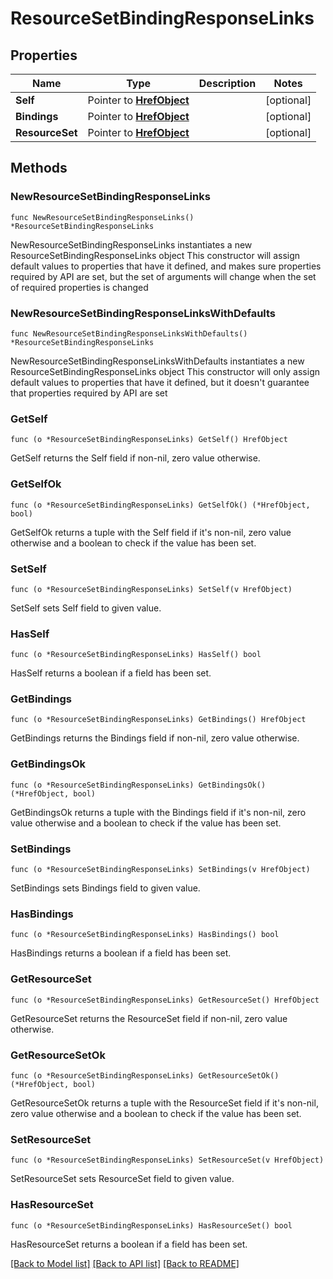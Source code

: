 # ResourceSetBindingResponseLinks

## Properties

Name | Type | Description | Notes
------------ | ------------- | ------------- | -------------
**Self** | Pointer to [**HrefObject**](HrefObject.md) |  | [optional] 
**Bindings** | Pointer to [**HrefObject**](HrefObject.md) |  | [optional] 
**ResourceSet** | Pointer to [**HrefObject**](HrefObject.md) |  | [optional] 

## Methods

### NewResourceSetBindingResponseLinks

`func NewResourceSetBindingResponseLinks() *ResourceSetBindingResponseLinks`

NewResourceSetBindingResponseLinks instantiates a new ResourceSetBindingResponseLinks object
This constructor will assign default values to properties that have it defined,
and makes sure properties required by API are set, but the set of arguments
will change when the set of required properties is changed

### NewResourceSetBindingResponseLinksWithDefaults

`func NewResourceSetBindingResponseLinksWithDefaults() *ResourceSetBindingResponseLinks`

NewResourceSetBindingResponseLinksWithDefaults instantiates a new ResourceSetBindingResponseLinks object
This constructor will only assign default values to properties that have it defined,
but it doesn't guarantee that properties required by API are set

### GetSelf

`func (o *ResourceSetBindingResponseLinks) GetSelf() HrefObject`

GetSelf returns the Self field if non-nil, zero value otherwise.

### GetSelfOk

`func (o *ResourceSetBindingResponseLinks) GetSelfOk() (*HrefObject, bool)`

GetSelfOk returns a tuple with the Self field if it's non-nil, zero value otherwise
and a boolean to check if the value has been set.

### SetSelf

`func (o *ResourceSetBindingResponseLinks) SetSelf(v HrefObject)`

SetSelf sets Self field to given value.

### HasSelf

`func (o *ResourceSetBindingResponseLinks) HasSelf() bool`

HasSelf returns a boolean if a field has been set.

### GetBindings

`func (o *ResourceSetBindingResponseLinks) GetBindings() HrefObject`

GetBindings returns the Bindings field if non-nil, zero value otherwise.

### GetBindingsOk

`func (o *ResourceSetBindingResponseLinks) GetBindingsOk() (*HrefObject, bool)`

GetBindingsOk returns a tuple with the Bindings field if it's non-nil, zero value otherwise
and a boolean to check if the value has been set.

### SetBindings

`func (o *ResourceSetBindingResponseLinks) SetBindings(v HrefObject)`

SetBindings sets Bindings field to given value.

### HasBindings

`func (o *ResourceSetBindingResponseLinks) HasBindings() bool`

HasBindings returns a boolean if a field has been set.

### GetResourceSet

`func (o *ResourceSetBindingResponseLinks) GetResourceSet() HrefObject`

GetResourceSet returns the ResourceSet field if non-nil, zero value otherwise.

### GetResourceSetOk

`func (o *ResourceSetBindingResponseLinks) GetResourceSetOk() (*HrefObject, bool)`

GetResourceSetOk returns a tuple with the ResourceSet field if it's non-nil, zero value otherwise
and a boolean to check if the value has been set.

### SetResourceSet

`func (o *ResourceSetBindingResponseLinks) SetResourceSet(v HrefObject)`

SetResourceSet sets ResourceSet field to given value.

### HasResourceSet

`func (o *ResourceSetBindingResponseLinks) HasResourceSet() bool`

HasResourceSet returns a boolean if a field has been set.


[[Back to Model list]](../README.md#documentation-for-models) [[Back to API list]](../README.md#documentation-for-api-endpoints) [[Back to README]](../README.md)


